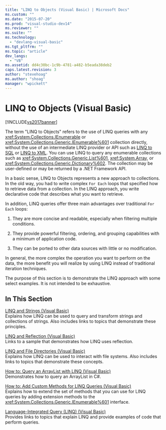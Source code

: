 ```yaml
---
title: "LINQ to Objects (Visual Basic) | Microsoft Docs"
ms.custom: ""
ms.date: "2015-07-20"
ms.prod: "visual-studio-dev14"
ms.reviewer: ""
ms.suite: ""
ms.technology: 
  - "devlang-visual-basic"
ms.tgt_pltfrm: ""
ms.topic: "article"
dev_langs: 
  - "VB"
ms.assetid: dd4c30bc-1c9b-4781-a482-b5eada38deb2
caps.latest.revision: 3
author: "stevehoag"
ms.author: "shoag"
manager: "wpickett"
---
```

# LINQ to Objects (Visual Basic)
[!INCLUDE[vs2017banner](../../../../includes/vs2017banner.md)]

The term "LINQ to Objects" refers to the use of LINQ queries with any <xref:System.Collections.IEnumerable> or <xref:System.Collections.Generic.IEnumerable%601> collection directly, without the use of an intermediate LINQ provider or API such as [LINQ to SQL](../Topic/LINQ%20to%20SQL.md) or [LINQ to XML](../Topic/LINQ%20to%20XML.md). You can use LINQ to query any enumerable collections such as <xref:System.Collections.Generic.List%601>, <xref:System.Array>, or <xref:System.Collections.Generic.Dictionary%602>. The collection may be user-defined or may be returned by a .NET Framework API.  
  
 In a basic sense, LINQ to Objects represents a new approach to collections. In the old way, you had to write complex `For Each` loops that specified how to retrieve data from a collection. In the LINQ approach, you write declarative code that describes what you want to retrieve.  
  
 In addition, LINQ queries offer three main advantages over traditional `For Each` loops:  
  
1.  They are more concise and readable, especially when filtering multiple conditions.  
  
2.  They provide powerful filtering, ordering, and grouping capabilities with a minimum of application code.  
  
3.  They can be ported to other data sources with little or no modification.  
  
 In general, the more complex the operation you want to perform on the data, the more benefit you will realize by using LINQ instead of traditional iteration techniques.  
  
 The purpose of this section is to demonstrate the LINQ approach with some select examples. It is not intended to be exhaustive.  
  
## In This Section  
 [LINQ and Strings (Visual Basic)](../../../../visual-basic/programming-guide/concepts/linq/linq-and-strings.md)  
 Explains how LINQ can be used to query and transform strings and collections of strings. Also includes links to topics that demonstrate these principles.  
  
 [LINQ and Reflection (Visual Basic)](../../../../visual-basic/programming-guide/concepts/linq/linq-and-reflection.md)  
 Links to a sample that demonstrates how LINQ uses reflection.  
  
 [LINQ and File Directories (Visual Basic)](../../../../visual-basic/programming-guide/concepts/linq/linq-and-file-directories.md)  
 Explains how LINQ can be used to interact with file systems. Also includes links to topics that demonstrate these concepts.  
  
 [How to: Query an ArrayList with LINQ (Visual Basic)](../../../../visual-basic/programming-guide/concepts/linq/how-to-query-an-arraylist-with-linq.md)  
 Demonstrates how to query an ArrayList in C#.  
  
 [How to: Add Custom Methods for LINQ Queries (Visual Basic)](../../../../visual-basic/programming-guide/concepts/linq/how-to-add-custom-methods-for-linq-queries.md)  
 Explains how to extend the set of methods that you can use for LINQ queries by adding extension methods to the <xref:System.Collections.Generic.IEnumerable%601> interface.  
  
 [Language-Integrated Query (LINQ) (Visual Basic)](../../../../visual-basic/programming-guide/concepts/linq/index.md)  
 Provides links to topics that explain LINQ and provide examples of code that perform queries.
